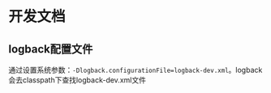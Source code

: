 # 开发文档

## logback配置文件
通过设置系统参数：`-Dlogback.configurationFile=logback-dev.xml`。logback会去classpath下查找logback-dev.xml文件